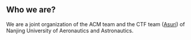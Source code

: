 ## Who we are?

We are a joint organization of the ACM team and the CTF team ([Asuri](https://asuri.club/)) of Nanjing University of Aeronautics and Astronautics.
